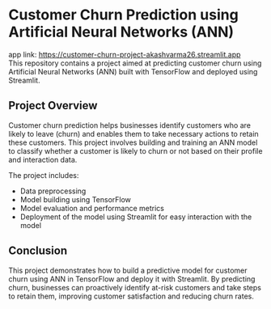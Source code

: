 # Customer Churn Prediction using Artificial Neural Networks (ANN)              
app link: https://customer-churn-project-akashvarma26.streamlit.app                    
This repository contains a project aimed at predicting customer churn using Artificial Neural Networks (ANN) built with TensorFlow and deployed using Streamlit.      

## Project Overview         
Customer churn prediction helps businesses identify customers who are likely to leave (churn) and enables them to take necessary    actions to retain these customers. This project involves building and training an ANN model to classify whether a customer is likely to churn or not based on their profile and interaction data.                

The project includes:           
- Data preprocessing        
- Model building using TensorFlow           
- Model evaluation and performance metrics          
- Deployment of the model using Streamlit for easy interaction with the model           

## Conclusion        
This project demonstrates how to build a predictive model for customer churn using ANN in TensorFlow and deploy it with Streamlit. By predicting churn, businesses can proactively identify at-risk customers and take steps to retain them, improving customer satisfaction and reducing churn rates.          